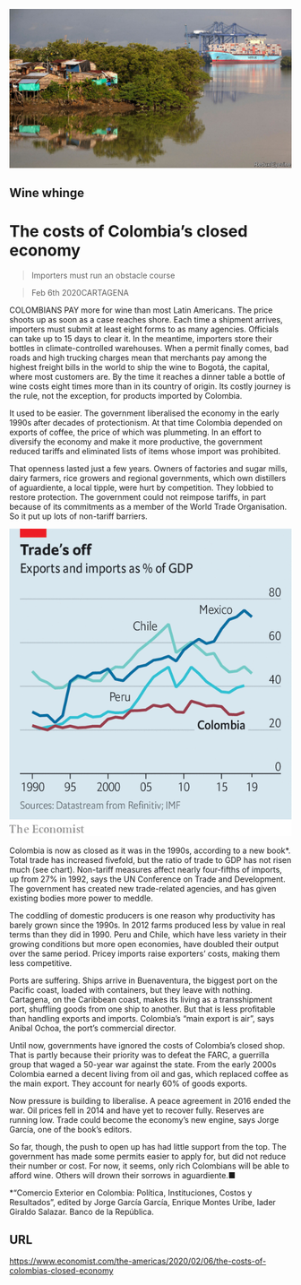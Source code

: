 ![](./images/20200208_AMP502.jpg)

## Wine whinge

# The costs of Colombia’s closed economy

> Importers must run an obstacle course

> Feb 6th 2020CARTAGENA

COLOMBIANS PAY more for wine than most Latin Americans. The price shoots up as soon as a case reaches shore. Each time a shipment arrives, importers must submit at least eight forms to as many agencies. Officials can take up to 15 days to clear it. In the meantime, importers store their bottles in climate-controlled warehouses. When a permit finally comes, bad roads and high trucking charges mean that merchants pay among the highest freight bills in the world to ship the wine to Bogotá, the capital, where most customers are. By the time it reaches a dinner table a bottle of wine costs eight times more than in its country of origin. Its costly journey is the rule, not the exception, for products imported by Colombia.

It used to be easier. The government liberalised the economy in the early 1990s after decades of protectionism. At that time Colombia depended on exports of coffee, the price of which was plummeting. In an effort to diversify the economy and make it more productive, the government reduced tariffs and eliminated lists of items whose import was prohibited.

That openness lasted just a few years. Owners of factories and sugar mills, dairy farmers, rice growers and regional governments, which own distillers of aguardiente, a local tipple, were hurt by competition. They lobbied to restore protection. The government could not reimpose tariffs, in part because of its commitments as a member of the World Trade Organisation. So it put up lots of non-tariff barriers.



![](./images/20200208_AMC083.png)

Colombia is now as closed as it was in the 1990s, according to a new book*. Total trade has increased fivefold, but the ratio of trade to GDP has not risen much (see chart). Non-tariff measures affect nearly four-fifths of imports, up from 27% in 1992, says the UN Conference on Trade and Development. The government has created new trade-related agencies, and has given existing bodies more power to meddle.

The coddling of domestic producers is one reason why productivity has barely grown since the 1990s. In 2012 farms produced less by value in real terms than they did in 1990. Peru and Chile, which have less variety in their growing conditions but more open economies, have doubled their output over the same period. Pricey imports raise exporters’ costs, making them less competitive.

Ports are suffering. Ships arrive in Buenaventura, the biggest port on the Pacific coast, loaded with containers, but they leave with nothing. Cartagena, on the Caribbean coast, makes its living as a transshipment port, shuffling goods from one ship to another. But that is less profitable than handling exports and imports. Colombia’s “main export is air”, says Anibal Ochoa, the port’s commercial director.

Until now, governments have ignored the costs of Colombia’s closed shop. That is partly because their priority was to defeat the FARC, a guerrilla group that waged a 50-year war against the state. From the early 2000s Colombia earned a decent living from oil and gas, which replaced coffee as the main export. They account for nearly 60% of goods exports.

Now pressure is building to liberalise. A peace agreement in 2016 ended the war. Oil prices fell in 2014 and have yet to recover fully. Reserves are running low. Trade could become the economy’s new engine, says Jorge García, one of the book’s editors.

So far, though, the push to open up has had little support from the top. The government has made some permits easier to apply for, but did not reduce their number or cost. For now, it seems, only rich Colombians will be able to afford wine. Others will drown their sorrows in aguardiente.■

*“Comercio Exterior en Colombia: Política, Instituciones, Costos y Resultados”, edited by Jorge García García, Enrique Montes Uribe, Iader Giraldo Salazar. Banco de la República.

## URL

https://www.economist.com/the-americas/2020/02/06/the-costs-of-colombias-closed-economy
